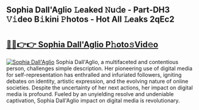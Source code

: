 ## Sophia Dall'Aglio 𝙻eaked 𝙽u𝚍e - Part-DH3 𝚅𝚒deo B𝚒kini 𝙿hotos - Hot All 𝙻eaks 2qEc2

# <h2><a href="http://ld1k4o.urlbe.top/?page=Sophia+Dall%27Aglio">🔗🔗👉👉 Sophia Dall'Aglio P𝚑oto𝚜Vid𝚎o</a></h2>

[![Sophia Dall'Aglio](https://i.imgur.com/eBuTRDB.gif)](http://ld1k4o.urlbe.top/?page=Sophia+Dall%27Aglio)
Sophia Dall'Aglio, a multifaceted and contentious person, challenges simple description. Her pioneering use of digital media for self-representation has enthralled and infuriated followers, igniting debates on identity, artistic expression, and the evolving nature of online societies. Despite the uncertainty of her next actions, her impact on digital media is profound. Fueled by an unyielding resolve and undeniable captivation, Sophia Dall'Aglio impact on digital media is revolutionary.
